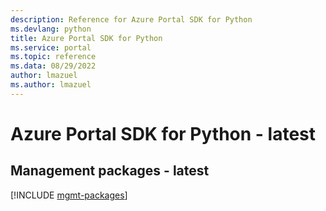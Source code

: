 ```yaml
---
description: Reference for Azure Portal SDK for Python
ms.devlang: python
title: Azure Portal SDK for Python
ms.service: portal
ms.topic: reference
ms.data: 08/29/2022
author: lmazuel
ms.author: lmazuel
---
```

# Azure Portal SDK for Python - latest

## Management packages - latest
[!INCLUDE [mgmt-packages](portal-mgmt-index.md)]